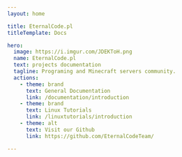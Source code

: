 ```yaml
---
layout: home

title: EternalCode.pl
titleTemplate: Docs

hero:
  image: https://i.imgur.com/JDEKToH.png
  name: EternalCode.pl
  text: projects documentation
  tagline: Programing and Minecraft servers community.
  actions:
    - theme: brand
      text: General Documentation
      link: /documentation/introduction
    - theme: brand
      text: Linux Tutorials
      link: /linuxtutorials/introduction
    - theme: alt
      text: Visit our Github
      link: https://github.com/EternalCodeTeam/

---
```

